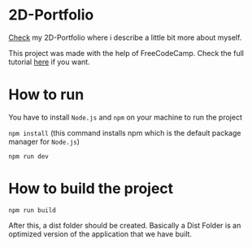 # 2D-Portfolio

[Check](https://diogorua.github.io/2D-Portfolio/) my 2D-Portfolio where i describe a little bit more about myself. 

This project was made with the help of FreeCodeCamp. Check the full tutorial [here](https://www.youtube.com/watch?v=wy_fSStEgMs&t=5309s) if you want. 

# How to run

You have to install ```Node.js``` and ```npm``` on your machine to run the project

```npm install``` (this command installs npm which is the default package manager for ```Node.js```)

```npm run dev```

# How to build the project

```npm run build```

After this, a dist folder should be created. Basically a Dist Folder is an optimized version of the application that we have built.
